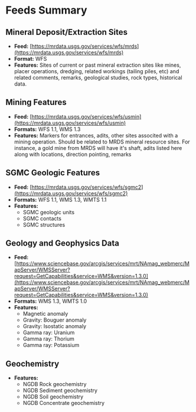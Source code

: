 # Feeds Summary

## Mineral Deposit/Extraction Sites

-   **Feed:** [https://mrdata.usgs.gov/services/wfs/mrds](https://mrdata.usgs.gov/services/wfs/mrds)
-   **Format:** WFS
-   **Features:** Sites of current or past mineral extraction sites like mines, placer operations, dredging, related workings (tailing piles, etc) and related comments, remarks, geological studies, rock types, historical data.

## Mining Features

-   **Feed:** [https://mrdata.usgs.gov/services/wfs/usmin](https://mrdata.usgs.gov/services/wfs/usmin)
-   **Formats:** WFS 1.1, WMS 1.3
-   **Features:** Markers for entrances, adits, other sites associted with a mining operation. Should be related to MRDS mineral resource sites. For instance, a gold mine from MRDS will have it's shaft, adits listed here along with locations, direction pointing, remarks

## SGMC Geologic Features

-   **Feed:** [https://mrdata.usgs.gov/services/wfs/sgmc2](https://mrdata.usgs.gov/services/wfs/sgmc2)
-   **Formats:** WFS 1.1, WMS 1.3, WMTS 1.1
-   **Features:**
    -   SGMC geologic units
    -   SGMC contacts
    -   SGMC structures

## Geology and Geophysics Data

-   **Feed:** [https://www.sciencebase.gov/arcgis/services/mrt/NAmag_webmerc/MapServer/WMSServer?request=GetCapabilities&service=WMS&version=1.3.0](https://www.sciencebase.gov/arcgis/services/mrt/NAmag_webmerc/MapServer/WMSServer?request=GetCapabilities&service=WMS&version=1.3.0)
-   **Formats:** WMS 1.3, WMTS 1.0
-   **Features:**
    -   Magnetic anomaly
    -   Gravity: Bouguer anomaly
    -   Gravity: Isostatic anomaly
    -   Gamma ray: Uranium
    -   Gamma ray: Thorium
    -   Gamma ray: Potassium

## Geochemistry

-   **Features:**
    -   NGDB Rock geochemistry
    -   NGDB Sediment geochemistry
    -   NGDB Soil geochemistry
    -   NGDB Concentrate geochemistry
